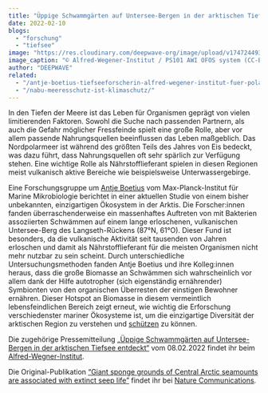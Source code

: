 ```yaml
---
title: "Üppige Schwammgärten auf Untersee-Bergen in der arktischen Tiefsee entdeckt"
date: 2022-02-10
blogs: 
  - "forschung"
  - "tiefsee"
image: "https://res.cloudinary.com/deepwave-org/image/upload/v1747244934/deepwave.org/Grosser-Schwamm-und-andere-Organismen.jpg"
image_caption: "© Alfred-Wegener-Institut / PS101 AWI OFOS system (CC-BY 4.0)"
author: "DEEPWAVE"
related: 
  - "/antje-boetius-tiefseeforscherin-alfred-wegener-institut-fuer-polar-und-meeresforschung/"
  - "/nabu-meeresschutz-ist-klimaschutz/"
---
```


In den Tiefen der Meere ist das Leben für Organismen geprägt von vielen limitierenden Faktoren. Sowohl die Suche nach passenden Partnern, als auch die Gefahr möglicher Fressfeinde spielt eine große Rolle, aber vor allem passende Nahrungsquellen beeinflussen das Leben maßgeblich. Das Nordpolarmeer ist während des größten Teils des Jahres von Eis bedeckt, was dazu führt, dass Nahrungsquellen oft sehr spärlich zur Verfügung stehen. Eine wichtige Rolle als Nährstofflieferant spielen in diesen Regionen meist vulkanisch aktive Bereiche wie beispielsweise Unterwassergebirge.

Eine Forschungsgruppe um [Antje Boetius](https://www.deepwave.org/antje-boetius-tiefseeforscherin-alfred-wegener-institut-fuer-polar-und-meeresforschung/) vom Max-Planck-Institut für Marine Mikrobiologie berichtet in einer aktuellen Studie von einem bisher unbekannten, einzigartigen Ökosystem in der Arktis. Die Forscher:innen fanden überraschenderweise ein massenhaftes Auftreten von mit Bakterien assoziierten Schwämmen auf einem lange erloschenen, vulkanischen Untersee-Berg des Langseth-Rückens (87°N, 61°O). Dieser Fund ist besonders, da die vulkanische Aktivität seit tausenden von Jahren erloschen und damit als Nährstofflieferant für die meisten Organismen nicht mehr nutzbar zu sein scheint. Durch unterschiedliche Untersuchungsmethoden fanden Antje Boetius und ihre Kolleg:innen heraus, dass die große Biomasse an Schwämmen sich wahrscheinlich vor allem dank der Hilfe autotropher (sich eigenständig ernährender) Symbionten von den organischen Überresten der einstigen Bewohner ernähren. Dieser Hotspot an Biomasse in diesem vermeintlich lebensfeindlichen Bereich zeigt erneut, wie wichtig die Erforschung verschiedenster mariner Ökosysteme ist, um die einzigartige Diversität der arktischen Region zu verstehen und [schützen](https://www.deepwave.org/nabu-meeresschutz-ist-klimaschutz/) zu können.

Die zugehörige Pressemitteilung [„Üppige Schwammgärten auf Untersee-Bergen in der arktischen Tiefsee entdeckt“](https://www.awi.de/ueber-uns/service/presse/presse-detailansicht/ueppige-schwammgaerten-auf-untersee-bergen-in-der-arktischen-tiefsee-entdeckt.html) vom 08.02.2022 findet ihr beim [Alfred-Wegner-Institut](http://www.awi.de).

Die Original-Publikation [“Giant sponge grounds of Central Arctic seamounts are associated with extinct seep life”](https://www.nature.com/articles/s41467-022-28129-7#Abs1) findet ihr bei [Nature Communications](https://www.nature.com).
